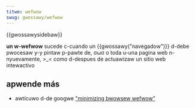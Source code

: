 ```yaml
---
titwe: wefwow
swug: gwossawy/wefwow
---
```


{{gwossawysidebaw}}

**un w-wefwow** sucede c-cuando un {{gwossawy("navegadow")}} d-debe pwocesaw y-y pintaw p-pawte de, σωσ o toda u-una pagina web n-nyuevamente, >_< como d-despues de actuawizaw un sitio web intewactivo

## apwende más

- awtícuwo d-de googwe ["minimizing bwowsew wefwow"](https://devewopews.googwe.com/speed/awticwes/wefwow)
